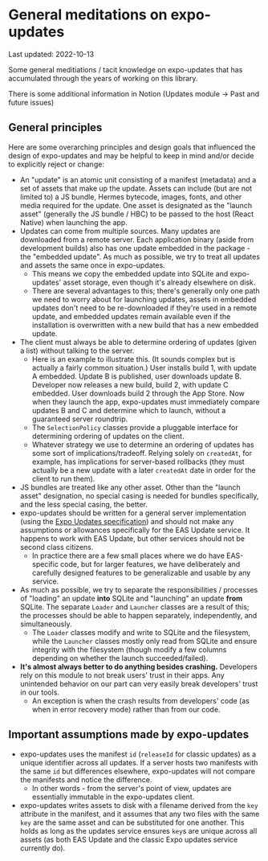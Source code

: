 # General meditations on expo-updates

Last updated: 2022-10-13

Some general meditiations / tacit knowledge on expo-updates that has accumulated through the years of working on this library.

There is some additional information in Notion (Updates module -> Past and future issues)

## General principles

Here are some overarching principles and design goals that influenced the design of expo-updates and may be helpful to keep in mind and/or decide to explicitly reject or change:

- An "update" is an atomic unit consisting of a manifest (metadata) and a set of assets that make up the update. Assets can include (but are not limited to) a JS bundle, Hermes bytecode, images, fonts, and other media required for the update. One asset is designated as the "launch asset" (generally the JS bundle / HBC) to be passed to the host (React Native) when launching the app.
- Updates can come from multiple sources. Many updates are downloaded from a remote server. Each application binary (aside from development builds) also has one update embedded in the package - the "embedded update". As much as possible, we try to treat all updates and assets the same once in expo-updates.
  - This means we copy the embedded update into SQLite and expo-updates' asset storage, even though it's already elsewhere on disk.
  - There are several advantages to this; there's generally only one path we need to worry about for launching updates, assets in embedded updates don't need to be re-downloaded if they're used in a remote update, and embedded updates remain available even if the installation is overwritten with a new build that has a new embedded update.
- The client must always be able to determine ordering of updates (given a list) without talking to the server.
  - Here is an example to illustrate this. (It sounds complex but is actually a fairly common situation.) User installs build 1, with update A embedded. Update B is published, user downloads update B. Developer now releases a new build, build 2, with update C embedded. User downloads build 2 through the App Store. Now when they launch the app, expo-updates must immediately compare updates B and C and determine which to launch, without a guaranteed server roundtrip.
  - The `SelectionPolicy` classes provide a pluggable interface for determining ordering of updates on the client.
  - Whatever strategy we use to determine an ordering of updates has some sort of implications/tradeoff. Relying solely on `createdAt`, for example, has implications for server-based rollbacks (they must actually be a new update with a later `createdAt` date in order for the client to run them).
- JS bundles are treated like any other asset. Other than the "launch asset" designation, no special casing is needed for bundles specifically, and the less special casing, the better.
- expo-updates should be written for a general server implementation (using the [Expo Updates specification](https://docs.expo.dev/technical-specs/expo-updates-1/)) and should not make any assumptions or allowances specifically for the EAS Update service. It happens to work with EAS Update, but other services should not be second class citizens.
  - In practice there are a few small places where we do have EAS-specific code, but for larger features, we have deliberately and carefully designed features to be generalizable and usable by any service.
- As much as possible, we try to separate the responsibilities / processes of "loading" an update **into** SQLite and "launching" an update **from** SQLite. The separate `Loader` and `Launcher` classes are a result of this; the processes should be able to happen separately, independently, and simultaneously.
  - The `Loader` classes modify and write to SQLite and the filesystem, while the `Launcher` classes mostly only read from SQLite and ensure integrity with the filesystem (though modify a few columns depending on whether the launch succeeded/failed).
- **It's almost always better to do anything besides crashing.** Developers rely on this module to not break users' trust in their apps. Any unintended behavior on our part can very easily break developers' trust in our tools.
  - An exception is when the crash results from developers' code (as when in error recovery mode) rather than from our code.

## Important assumptions made by expo-updates

- expo-updates uses the manifest `id` (`releaseId` for classic updates) as a unique identifier across all updates. If a server hosts two manifests with the same `id` but differences elsewhere, expo-updates will not compare the manifests and notice the difference.
  - In other words - from the server's point of view, updates are essentially immutable in the expo-updates client.
- expo-updates writes assets to disk with a filename derived from the `key` attribute in the manifest, and it assumes that any two files with the same `key` are the same asset and can be substituted for one another. This holds as long as the updates service ensures `key`s are unique across all assets (as both EAS Update and the classic Expo updates service currently do).
